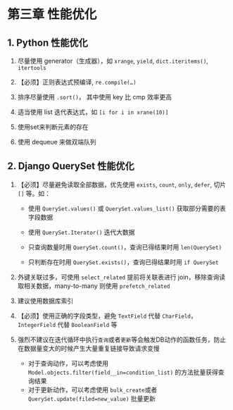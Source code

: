 # 第三章 性能优化

## 1. Python 性能优化

1. 尽量使用 generator（生成器），如 `xrange`, `yield`, `dict.iteritems()`, `itertools`

2. 【必须】正则表达式预编译, `re.compile(…)`

3. 排序尽量使用 `.sort()`， 其中使用 key 比 cmp 效率更高

4. 适当使用 list 迭代表达式，如 `[i for i in xrane(10)]`

5. 使用set来判断元素的存在

6. 使用 dequeue 来做双端队列

## 2. Django QuerySet 性能优化

1. 【必须】尽量避免读取全部数据，优先使用 `exists`, `count`, `only`, `defer`,
切片 `[]` 等。如：

    - 使用 `QuerySet.values()` 或 `QuerySet.values_list()` 获取部分需要的表字段数据

    - 使用 `QuerySet.Iterator()` 迭代大数据

    - 只查询数量时用 `QuerySet.count()`，查询已得结果时用 `len(QuerySet)`

    - 只判断存在时用 `QuerySet.exists()`，查询已得结果时用 `if QuerySet`

2. 外键关联过多，可使用 `select_related` 提前将关联表进行 join，移除查询读取相关数据，many-to-many 则使用 `prefetch_related`

3. 建议使用数据库索引

4. 【必须】使用正确的字段类型，避免 `TextField` 代替 `CharField`，`IntegerField` 代替 `BooleanField` 等

5. 强烈不建议在迭代循环中执行`查询`或者`更新`等会触发DB动作的函数任务，防止在数据量变大的时候产生大量重复链接导致请求变慢
	- 对于查询动作，可以考虑使用 `Model.objects.filter(field__in=condition_list)` 的方法批量获得查询结果
	- 对于更新动作，可以考虑使用 `bulk_create`或者`QuerySet.update(filed=new_value)` 批量更新
